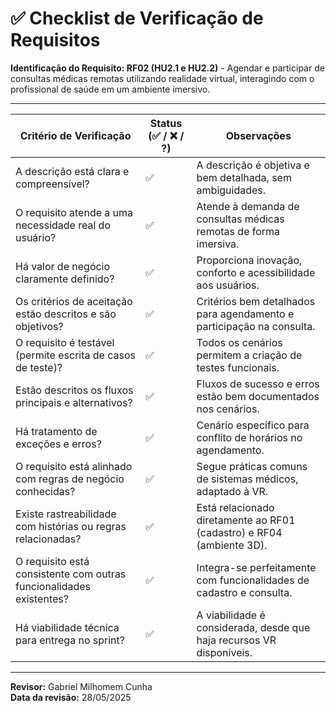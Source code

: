 # ✅ Checklist de Verificação de Requisitos

**Identificação do Requisito: RF02 (HU2.1 e HU2.2)** - Agendar e participar de consultas médicas remotas utilizando realidade virtual, interagindo com o profissional de saúde em um ambiente imersivo.

--------------------------------------------------------------------------------------------------------------
| Critério de Verificação                                              | Status (✅ / ❌ / ?) | Observações                                                         |
|----------------------------------------------------------------------|-----------------------|-----------------------------------------------------------------------|
| A descrição está clara e compreensível?                              | ✅                     | A descrição é objetiva e bem detalhada, sem ambiguidades.            |
| O requisito atende a uma necessidade real do usuário?                | ✅                     | Atende à demanda de consultas médicas remotas de forma imersiva.     |
| Há valor de negócio claramente definido?                             | ✅                     | Proporciona inovação, conforto e acessibilidade aos usuários.        |
| Os critérios de aceitação estão descritos e são objetivos?           | ✅                     | Critérios bem detalhados para agendamento e participação na consulta.|
| O requisito é testável (permite escrita de casos de teste)?          | ✅                     | Todos os cenários permitem a criação de testes funcionais.           |
| Estão descritos os fluxos principais e alternativos?                 | ✅                     | Fluxos de sucesso e erros estão bem documentados nos cenários.       |
| Há tratamento de exceções e erros?                                   | ✅                     | Cenário específico para conflito de horários no agendamento.         |
| O requisito está alinhado com regras de negócio conhecidas?          | ✅                     | Segue práticas comuns de sistemas médicos, adaptado à VR.            |
| Existe rastreabilidade com histórias ou regras relacionadas?         | ✅                     | Está relacionado diretamente ao RF01 (cadastro) e RF04 (ambiente 3D).|
| O requisito está consistente com outras funcionalidades existentes?  | ✅                     | Integra-se perfeitamente com funcionalidades de cadastro e consulta. |
| Há viabilidade técnica para entrega no sprint?                       | ✅                     | A viabilidade é considerada, desde que haja recursos VR disponíveis. |
--------------------------------------------------------------------------------------------------------------

**Revisor:** Gabriel Milhomem Cunha  
**Data da revisão:** 28/05/2025
